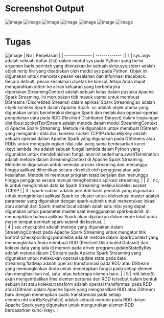 # Screenshot Output
![image](https://github.com/Raflian21/3A_15_Rafli-Alfian-Nilofar_Spark-Streaming/assets/95726593/9191d5ea-d26e-4c88-92e3-fe6f3dced59c)
![image](https://github.com/Raflian21/3A_15_Rafli-Alfian-Nilofar_Spark-Streaming/assets/95726593/23426510-67b7-4ef0-9a16-e7961317b534)
![image](https://github.com/Raflian21/3A_15_Rafli-Alfian-Nilofar_Spark-Streaming/assets/95726593/5be8b6c6-92fe-4cdd-b6ac-0207b8ba2817)
![image](https://github.com/Raflian21/3A_15_Rafli-Alfian-Nilofar_Spark-Streaming/assets/95726593/ed96f836-4ca1-49c2-9e52-401c34ee7bf9)
![image](https://github.com/Raflian21/3A_15_Rafli-Alfian-Nilofar_Spark-Streaming/assets/95726593/477f581e-b974-4288-8a07-26d9d0fd9879)
![image](https://github.com/Raflian21/3A_15_Rafli-Alfian-Nilofar_Spark-Streaming/assets/95726593/f3adf4f6-23a2-4485-b7a9-92eb919c1ce1)
![image](https://github.com/Raflian21/3A_15_Rafli-Alfian-Nilofar_Spark-Streaming/assets/95726593/3caaebfb-3f3d-4243-a886-886fa05e2a0d)

# Tugas
![image](https://github.com/Raflian21/3A_15_Rafli-Alfian-Nilofar_Spark-Streaming/assets/95726593/b3a7adfc-a19d-4165-a192-bd8a5991a2af)
|       No       |   Penjelasan  |
| -------------- | ------------- |
|       1        | sys.argv adalah sebuah daftar (list) dalam modul sys pada Python yang berisi argumen baris perintah yang diteruskan ke sebuah skrip.sys.stderr adalah objek mirip file yang disediakan oleh modul sys pada Python. Objek ini digunakan untuk mencetak pesan kesalahan dan informasi traceback. Secara default, pesan kesalahan dicetak ke konsol, tetapi Anda dapat mengarahkan stderr ke aliran keluaran yang berbeda jika diperlukan.StreamingContext adalah sebuah kelas dalam pustaka Apache Spark Streaming. Ini merupakan titik masuk utama untuk membuat DStreams (Discretized Streams) dalam aplikasi Spark Streaming.sc adalah objek konteks Spark dalam Apache Spark. sc adalah objek utama yang digunakan untuk berinteraksi dengan Spark dan melakukan operasi-operasi pengolahan data pada RDD (Resilient Distributed Dataset) dalam lingkungan distribusi.socketTextStream adalah metode dalam modul StreamingContext di Apache Spark Streaming. Metode ini digunakan untuk membuat DStream yang mengambil data dari koneksi socket TCP/IP.reduceByKey adalah sebuah operasi dalam Apache Spark yang digunakan pada DStreams atau RDDs untuk menggabungkan nilai-nilai yang sama berdasarkan kunci (key).lambda line adalah sebuah fungsi lambda dalam Python yang digunakan untuk mendefinisikan fungsi anonim sederhana.awaitTermination adalah metode dalam StreamingContext di Apache Spark Streaming. Metode ini digunakan untuk memulai proses streaming dan menunggu hingga aplikasi dihentikan secara eksplisit oleh pengguna atau ada kesalahan. Metode ini membuat program tetap berjalan dan menunggu hingga pengguna secara manual menghentikan aplikasi streaming. |
|       2        | nc, lk untuk mengirimkan data ke Spark Streaming melalui koneksi socket TCP/IP |
|       3        | spark-submit adalah perintah baris perintah yang digunakan untuk mengirimkan aplikasi Spark ke cluster untuk dieksekusi.master adalah parameter yang digunakan dengan spark-submit untuk menentukan lokasi atau alamat dari Spark master.local adalah salah satu nilai yang dapat digunakan untuk parameter master saat menggunakan spark-submit. Ini menunjukkan bahwa aplikasi Spark akan dijalankan dalam mode lokal pada mesin tempat perintah spark-submit dieksekusi. |  
|       4        | ssc.checkpoint adalah metode yang digunakan dalam StreamingContext pada Apache Spark Streaming untuk mengatur titik kontrol (checkpointing).parallelize adalah metode dalam SparkContext yang memungkinkan Anda membuat RDD (Resilient Distributed Dataset) dari koleksi data yang ada di memori pada driver program.updateStateByKey adalah metode dalam DStream pada Apache Spark Streaming yang digunakan untuk melakukan operasi update state pada data streaming.flatMap adalah operasi transformasi pada RDD atau DStream yang memungkinkan Anda untuk menerapkan fungsi pada setiap elemen dan menghasilkan nol, satu, atau beberapa elemen baru. |
|      5        | rdd.take(5) akan mengembalikan lima elemen pertama dari RDD tersebut dalam bentuk sebuah list atau koleksi.transform adalah operasi transformasi pada RDD atau DStream dalam Apache Spark yang menghasilkan RDD atau DStream baru dengan menerapkan suatu transformasi pada setiap elemen.rdd.sortByKey(False) adalah sebuah metode pada RDD dalam Apache Spark yang digunakan untuk mengurutkan elemen RDD berdasarkan kunci (key). |

